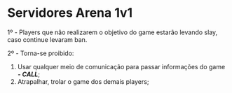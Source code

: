 # Servidores Arena 1v1

1º - Players que não realizarem o objetivo do game estarão levando slay, caso continue levaram ban.

2º - Torna-se proibido:

1. Usar qualquer meio de comunicação para passar informações do game _**- CALL**_;
2. Atrapalhar, trolar o game dos demais players;

